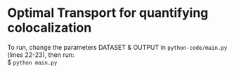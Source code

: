 # Optimal Transport for quantifying colocalization
To run, change the parameters DATASET & OUTPUT in `python-code/main.py` (lines 22-23), then run:  
$ `python main.py` 
